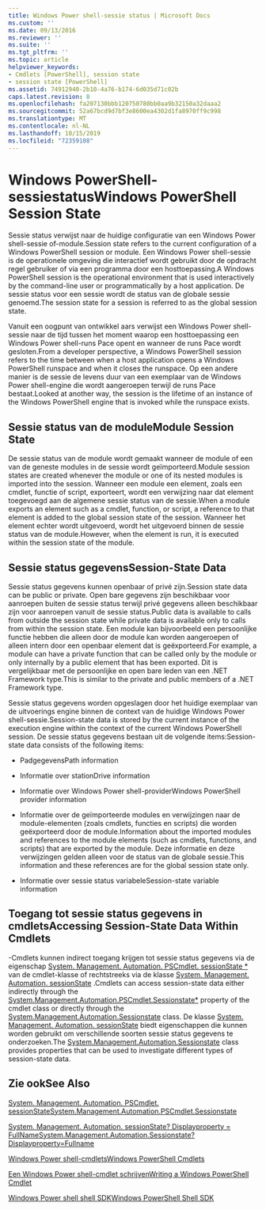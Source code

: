 ```yaml
---
title: Windows Power shell-sessie status | Microsoft Docs
ms.custom: ''
ms.date: 09/13/2016
ms.reviewer: ''
ms.suite: ''
ms.tgt_pltfrm: ''
ms.topic: article
helpviewer_keywords:
- Cmdlets [PowerShell], session state
- session state [PowerShell]
ms.assetid: 74912940-2b10-4a76-b174-6d035d71c02b
caps.latest.revision: 8
ms.openlocfilehash: fa207130bbb120750780bb0aa9b32150a32daaa2
ms.sourcegitcommit: 52a67bcd9d7bf3e8600ea4302d1fa8970ff9c998
ms.translationtype: MT
ms.contentlocale: nl-NL
ms.lasthandoff: 10/15/2019
ms.locfileid: "72359108"
---
```

# <a name="windows-powershell-session-state"></a><span data-ttu-id="6508f-102">Windows PowerShell-sessiestatus</span><span class="sxs-lookup"><span data-stu-id="6508f-102">Windows PowerShell Session State</span></span>

<span data-ttu-id="6508f-103">Sessie status verwijst naar de huidige configuratie van een Windows Power shell-sessie of-module.</span><span class="sxs-lookup"><span data-stu-id="6508f-103">Session state refers to the current configuration of a Windows PowerShell session or module.</span></span> <span data-ttu-id="6508f-104">Een Windows Power shell-sessie is de operationele omgeving die interactief wordt gebruikt door de opdracht regel gebruiker of via een programma door een hosttoepassing.</span><span class="sxs-lookup"><span data-stu-id="6508f-104">A Windows PowerShell session is the operational environment that is used interactively by the command-line user or programmatically by a host application.</span></span> <span data-ttu-id="6508f-105">De sessie status voor een sessie wordt de status van de globale sessie genoemd.</span><span class="sxs-lookup"><span data-stu-id="6508f-105">The session state for a session is referred to as the global session state.</span></span>

<span data-ttu-id="6508f-106">Vanuit een oogpunt van ontwikkel aars verwijst een Windows Power shell-sessie naar de tijd tussen het moment waarop een hosttoepassing een Windows Power shell-runs Pace opent en wanneer de runs Pace wordt gesloten.</span><span class="sxs-lookup"><span data-stu-id="6508f-106">From a developer perspective, a Windows PowerShell session refers to the time between when a host application opens a Windows PowerShell runspace and when it closes the runspace.</span></span> <span data-ttu-id="6508f-107">Op een andere manier is de sessie de levens duur van een exemplaar van de Windows Power shell-engine die wordt aangeroepen terwijl de runs Pace bestaat.</span><span class="sxs-lookup"><span data-stu-id="6508f-107">Looked at another way, the session is the lifetime of an instance of the Windows PowerShell engine that is invoked while the runspace exists.</span></span>

## <a name="module-session-state"></a><span data-ttu-id="6508f-108">Sessie status van de module</span><span class="sxs-lookup"><span data-stu-id="6508f-108">Module Session State</span></span>

<span data-ttu-id="6508f-109">De sessie status van de module wordt gemaakt wanneer de module of een van de geneste modules in de sessie wordt geïmporteerd.</span><span class="sxs-lookup"><span data-stu-id="6508f-109">Module session states are created whenever the module or one of its nested modules is imported into the session.</span></span> <span data-ttu-id="6508f-110">Wanneer een module een element, zoals een cmdlet, functie of script, exporteert, wordt een verwijzing naar dat element toegevoegd aan de algemene sessie status van de sessie.</span><span class="sxs-lookup"><span data-stu-id="6508f-110">When a module exports an element such as a cmdlet, function, or script, a reference to that element is added to the global session state of the session.</span></span> <span data-ttu-id="6508f-111">Wanneer het element echter wordt uitgevoerd, wordt het uitgevoerd binnen de sessie status van de module.</span><span class="sxs-lookup"><span data-stu-id="6508f-111">However, when the element is run, it is executed within the session state of the module.</span></span>

## <a name="session-state-data"></a><span data-ttu-id="6508f-112">Sessie status gegevens</span><span class="sxs-lookup"><span data-stu-id="6508f-112">Session-State Data</span></span>

<span data-ttu-id="6508f-113">Sessie status gegevens kunnen openbaar of privé zijn.</span><span class="sxs-lookup"><span data-stu-id="6508f-113">Session state data can be public or private.</span></span> <span data-ttu-id="6508f-114">Open bare gegevens zijn beschikbaar voor aanroepen buiten de sessie status terwijl privé gegevens alleen beschikbaar zijn voor aanroepen vanuit de sessie status.</span><span class="sxs-lookup"><span data-stu-id="6508f-114">Public data is available to calls from outside the session state while private data is available only to calls from within the session state.</span></span> <span data-ttu-id="6508f-115">Een module kan bijvoorbeeld een persoonlijke functie hebben die alleen door de module kan worden aangeroepen of alleen intern door een openbaar element dat is geëxporteerd.</span><span class="sxs-lookup"><span data-stu-id="6508f-115">For example, a module can have a private function that can be called only by the module or only internally by a public element that has been exported.</span></span> <span data-ttu-id="6508f-116">Dit is vergelijkbaar met de persoonlijke en open bare leden van een .NET Framework type.</span><span class="sxs-lookup"><span data-stu-id="6508f-116">This is similar to the private and public members of a .NET Framework type.</span></span>

<span data-ttu-id="6508f-117">Sessie status gegevens worden opgeslagen door het huidige exemplaar van de uitvoerings engine binnen de context van de huidige Windows Power shell-sessie.</span><span class="sxs-lookup"><span data-stu-id="6508f-117">Session-state data is stored by the current instance of the execution engine within the context of the current Windows PowerShell session.</span></span> <span data-ttu-id="6508f-118">De sessie status gegevens bestaan uit de volgende items:</span><span class="sxs-lookup"><span data-stu-id="6508f-118">Session-state data consists of the following items:</span></span>

- <span data-ttu-id="6508f-119">Padgegevens</span><span class="sxs-lookup"><span data-stu-id="6508f-119">Path information</span></span>

- <span data-ttu-id="6508f-120">Informatie over station</span><span class="sxs-lookup"><span data-stu-id="6508f-120">Drive information</span></span>

- <span data-ttu-id="6508f-121">Informatie over Windows Power shell-provider</span><span class="sxs-lookup"><span data-stu-id="6508f-121">Windows PowerShell provider information</span></span>

- <span data-ttu-id="6508f-122">Informatie over de geïmporteerde modules en verwijzingen naar de module-elementen (zoals cmdlets, functies en scripts) die worden geëxporteerd door de module.</span><span class="sxs-lookup"><span data-stu-id="6508f-122">Information about the imported modules and references to the module elements (such as cmdlets, functions, and scripts) that are exported by the module.</span></span> <span data-ttu-id="6508f-123">Deze informatie en deze verwijzingen gelden alleen voor de status van de globale sessie.</span><span class="sxs-lookup"><span data-stu-id="6508f-123">This information and these references are for the global session state only.</span></span>

- <span data-ttu-id="6508f-124">Informatie over sessie status variabele</span><span class="sxs-lookup"><span data-stu-id="6508f-124">Session-state variable information</span></span>

## <a name="accessing-session-state-data-within-cmdlets"></a><span data-ttu-id="6508f-125">Toegang tot sessie status gegevens in cmdlets</span><span class="sxs-lookup"><span data-stu-id="6508f-125">Accessing Session-State Data Within Cmdlets</span></span>

<span data-ttu-id="6508f-126">-Cmdlets kunnen indirect toegang krijgen tot sessie status gegevens via de eigenschap [System. Management. Automation. PSCmdlet. sessionState \*](/dotnet/api/System.Management.Automation.PSCmdlet.SessionState) van de cmdlet-klasse of rechtstreeks via de klasse [System. Management. Automation. sessionState](/dotnet/api/System.Management.Automation.SessionState) .</span><span class="sxs-lookup"><span data-stu-id="6508f-126">Cmdlets can access session-state data either indirectly through the [System.Management.Automation.PSCmdlet.Sessionstate\*](/dotnet/api/System.Management.Automation.PSCmdlet.SessionState) property of the cmdlet class or directly through the [System.Management.Automation.Sessionstate](/dotnet/api/System.Management.Automation.SessionState) class.</span></span> <span data-ttu-id="6508f-127">De klasse [System. Management. Automation. sessionState](/dotnet/api/System.Management.Automation.SessionState) biedt eigenschappen die kunnen worden gebruikt om verschillende soorten sessie status gegevens te onderzoeken.</span><span class="sxs-lookup"><span data-stu-id="6508f-127">The [System.Management.Automation.Sessionstate](/dotnet/api/System.Management.Automation.SessionState) class provides properties that can be used to investigate different types of session-state data.</span></span>

## <a name="see-also"></a><span data-ttu-id="6508f-128">Zie ook</span><span class="sxs-lookup"><span data-stu-id="6508f-128">See Also</span></span>

[<span data-ttu-id="6508f-129">System. Management. Automation. PSCmdlet. sessionState</span><span class="sxs-lookup"><span data-stu-id="6508f-129">System.Management.Automation.PSCmdlet.Sessionstate</span></span>](/dotnet/api/System.Management.Automation.PSCmdlet.SessionState)

[<span data-ttu-id="6508f-130">System. Management. Automation. sessionState? Displayproperty = FullName</span><span class="sxs-lookup"><span data-stu-id="6508f-130">System.Management.Automation.Sessionstate?Displayproperty=Fullname</span></span>](/dotnet/api/System.Management.Automation.SessionState)

[<span data-ttu-id="6508f-131">Windows Power shell-cmdlets</span><span class="sxs-lookup"><span data-stu-id="6508f-131">Windows PowerShell Cmdlets</span></span>](./cmdlet-overview.md)

[<span data-ttu-id="6508f-132">Een Windows Power shell-cmdlet schrijven</span><span class="sxs-lookup"><span data-stu-id="6508f-132">Writing a Windows PowerShell Cmdlet</span></span>](./writing-a-windows-powershell-cmdlet.md)

[<span data-ttu-id="6508f-133">Windows Power shell shell SDK</span><span class="sxs-lookup"><span data-stu-id="6508f-133">Windows PowerShell Shell SDK</span></span>](../windows-powershell-reference.md)
